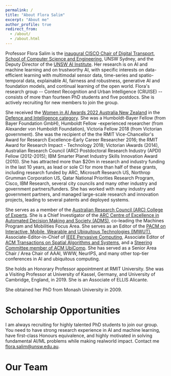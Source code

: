 ```yaml
---
permalink: /
title: "About Flora Salim"
excerpt: "About me"
author_profile: true
redirect_from: 
  - /about/
  - /about.html
---
```


Professor Flora Salim is the [inaugural CISCO Chair of Digital Transport](https://www.unsw.edu.au/news/2022/02/unsw-welcomes-professor-flora-salim-an-inaugural-chair-in-digital-transport), [School of Computer Science and Engineering](https://www.unsw.edu.au/engineering/our-schools/computer-science-and-engineering), UNSW Sydney, and the Deputy Director of the [UNSW AI Institute](https://www.unsw.edu.au/unsw-ai). Her research is on AI and machine learning and on trustworthy AI, with specific interests on data-efficient learning with multimodal sensor data, time-series and spatio-temporal data, explainable AI, fairness and robustness, generative AI and foundation models, and continual learning of the open world. Flora's research group -- Context Recognition and Urban Intelligence (CRUISE) -- consists of more than fourteen PhD students and five postdocs. She is actively recruiting for new members to join the group.

She received the [Women in AI Awards 2022 Australia New Zealand](https://www.unsw.edu.au/news/2022/04/unsw-researcher-receives-award-recognising-women-in-artificial-i) in the [Defence and Intelligence category](https://www.womeninai.co/_files/ugd/da1ccd_284518d2150644edadd76aa15c31fb35.pdf). She was a Humboldt-Bayer Fellow (from Bayer Foundation GmbH), Humboldt Fellow -experienced researcher (from Alexander von Humboldt Foundation), Victoria Fellow 2018 (from Victorian government). She was the recipient of the the RMIT Vice-Chancellor's Award for Research Excellence–Early Career Researcher 2016; the RMIT Award for Research Impact - Technology 2018; Victorian iAwards (2014), Australian Research Council (ARC) Postdoctoral Research Industry (APDI) Fellow (2012-2015); IBM Smarter Planet Industry Skills Innovation Award (2010). She has attracted more than $20m in research and industry funding in the last 10 years, as lead or sole CI for more than half of these grants, including research funded by ARC, Microsoft Research US, Northrop Grumman Corporation US, Qatar National Priorities Research Program, Cisco, IBM Research, several city councils and many other industry and government partners/funders.  She has worked with many industry and government partners, and managed large-scale research and innovation projects, leading to several patents and deployed systems. 

She serves as a member of the [Australian Research Council (ARC) College of Experts](https://www.arc.gov.au/about-arc/arc-profile/arc-committees/arc-college-experts). She is a Chief Investigator of the [ARC Centre of Excellence in Automated Decision Making and Society (ADMS)](https://www.admscentre.org.au/), co-leading the Machines Program and Mobilities Focus Area. She serves as an Editor of the [PACM on Interactive, Mobile, Wearable and Ubiquitous Technologies (IMWUT)](https://dl.acm.org/journal/imwut), Associate-Editor-in-Chief of [IEEE Pervasive Computing](https://www.computer.org/csdl/magazine/pc), Associate Editor of [ACM Transactions on Spatial Algorithms and Systems](https://dl.acm.org/journal/tsas), and a [Steering Committee member of ACM UbiComp](https://www.ubicomp.org/sc/).
She has served as a Senior Area Chair / Area Chair of AAAI, WWW, NeurIPS, and many other top-tier conferences in AI and ubiquitous computing. 

She holds an Honorary Professor appointment at RMIT University. She was a Visiting Professor at University of Kassel, Germany, and University of Cambridge, England, in 2019.  She is an Associate of ELLIS Alicante.

She obtained her PhD from Monash University in 2009. 


Scholarship Opportunities
======
I am always recruiting for highly talented PhD students to join our group. You need to have strong research experience in AI and machine learning, have first-class Honours equivalence, and highly motivated in solving fundamental AI/ML problems while making realworld impact. Contact me flora.salim@unsw.edu.au. 

Our Team
======


